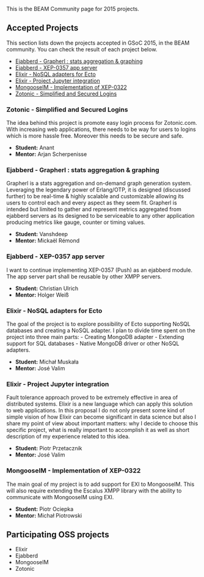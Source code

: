 This is the BEAM Community page for 2015 projects.

## Accepted Projects

This section lists down the projects accepted in GSoC 2015, in the BEAM community. You can check the result of each project below.

* [Ejabberd - Grapherl : stats aggregation & graphing](#ejabberd---grapherl--stats-aggregation--graphing)
* [Ejabberd - XEP-0357 app server](#ejabberd---xep-0357-app-server)
* [Elixir - NoSQL adapters for Ecto](#elixir---nosql-adapters-for-ecto)
* [Elixir - Project Jupyter integration](#elixir---project-jupyter-integration)
* [MongooseIM - Implementation of XEP-0322](#mongooseim---implementation-of-xep-0322)
* [Zotonic - Simplified and Secured Logins](#zotonic---simplified-and-secured-logins)

### Zotonic - Simplified and Secured Logins

The idea behind this project is promote easy login process for
Zotonic.com. With increasing web applications, there needs to be way
for users to logins which is more hassle free. Moreover this needs to
be secure and safe.

* **Student:** Anant
* **Mentor:** Arjan Scherpenisse


### Ejabberd - Grapherl : stats aggregation & graphing

Grapherl is a stats aggregation and on-demand graph generation
system. Leveraging the legendary power of Erlang/OTP, it is designed
(discussed further) to be real-time & highly scalable and customizable
allowing its users to control each and every aspect as they seem
fit. Grapherl is intended but limited to gather and represent metrics
aggregated from ejabberd servers as its designed to be serviceable to
any other application producing metrics like gauge, counter or timing
values.

* **Student:** Vanshdeep
* **Mentor:** Mickaël Rémond


### Ejabberd - XEP-0357 app server

I want to continue implementing XEP-0357 (Push) as an ejabberd
module. The app server part shall be reusable by other XMPP servers.

* **Student:** Christian Ulrich
* **Mentor:** Holger Weiß


### Elixir - NoSQL adapters for Ecto

The goal of the project is to explore possibility of Ecto supporting
NoSQL databases and creating a NoSQL adapter. I plan to divide time
spent on the project into three main parts: - Creating MongoDB
adapter - Extending support for SQL databases - Native MongoDB driver
or other NoSQL adapters.

* **Student:** Michał Muskała
* **Mentor:** José Valim


### Elixir - Project Jupyter integration

Fault tolerance approach proved to be extremely effective in area of
distributed systems. Elixir is a new language which can apply this
solution to web applications. In this proposal I do not only present
some kind of simple vision of how Elixir can become significant in
data science but also I share my point of view about important
matters: why I decide to choose this specific project, what is really
important to accomplish it as well as short description of my
experience related to this idea.

* **Student:** Piotr Przetacznik
* **Mentor:** José Valim


### MongooseIM - Implementation of XEP-0322

The main goal of my project is to add support for EXI to
MongooseIM. This will also require extending the Escalus XMPP library
with the ability to communicate with MongooseIM using EXI.

* **Student:** Piotr Ociepka
* **Mentor:** Michał Piotrowski


## Participating OSS projects

* Elixir
* Ejabberd
* MongooseIM
* Zotonic
